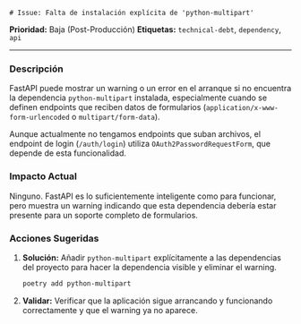 `# Issue: Falta de instalación explícita de 'python-multipart'`

**Prioridad:** Baja (Post-Producción)
**Etiquetas:** `technical-debt`, `dependency`, `api`

---

### Descripción

FastAPI puede mostrar un warning o un error en el arranque si no encuentra la dependencia `python-multipart` instalada, especialmente cuando se definen endpoints que reciben datos de formularios (`application/x-www-form-urlencoded` o `multipart/form-data`).

Aunque actualmente no tengamos endpoints que suban archivos, el endpoint de login (`/auth/login`) utiliza `OAuth2PasswordRequestForm`, que depende de esta funcionalidad.

### Impacto Actual

Ninguno. FastAPI es lo suficientemente inteligente como para funcionar, pero muestra un warning indicando que esta dependencia debería estar presente para un soporte completo de formularios.

### Acciones Sugeridas

1.  **Solución:** Añadir `python-multipart` explícitamente a las dependencias del proyecto para hacer la dependencia visible y eliminar el warning.
    ```bash
    poetry add python-multipart
    ```
2.  **Validar:** Verificar que la aplicación sigue arrancando y funcionando correctamente y que el warning ya no aparece.
